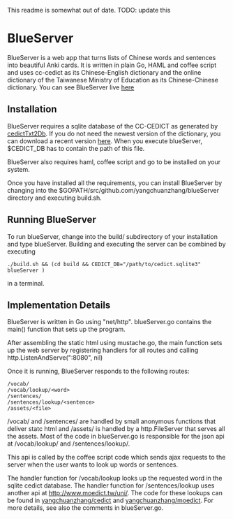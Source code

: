 This readme is somewhat out of date.
TODO: update this

# BlueServer

BlueServer is a web app that turns lists of Chinese words and sentences into beautiful Anki cards. It is written in plain Go, HAML and coffee script and uses cc-cedict as its Chinese-English dictionary and the online dictionary of the Taiwanese Ministry of Education as its Chinese-Chinese dictionary. You can see BlueServer live [here](http://thebluemandarinlab.com:8080/)

## Installation

BlueServer requires a sqlite database of the CC-CEDICT as generated by [cedictTxt2Db](https://github.com/yangchuanzhang/cedictTxt2Db). If you do not need the newest version of the dictionary, you can download a recent version [here](https://www.dropbox.com/s/277fmaofyaf0dvn/cedict.sqlite3). When you execute blueServer, $CEDICT_DB has to contain the path of this file.

BlueServer also requires haml, coffee script and go to be installed on your system.

Once you have installed all the requirements, you can install BlueServer by changing into the $GOPATH/src/github.com/yangchuanzhang/blueServer directory and executing build.sh. 

## Running BlueServer

To run blueServer, change into the build/ subdirectory of your installation and type blueServer. Building and executing the server can be combined by executing

    ./build.sh && (cd build && CEDICT_DB="/path/to/cedict.sqlite3" blueServer )

in a terminal.

## Implementation Details

BlueServer is written in Go using "net/http". blueServer.go contains the main() function that sets up the program. 

After assembling the static html using mustache.go, the main function sets up the web server by registering handlers for all routes and calling
   http.ListenAndServe(":8080", nil)

Once it is running, BlueServer responds to the following routes:

    /vocab/
    /vocab/lookup/<word>
    /sentences/
    /sentences/lookup/<sentence>
    /assets/<file>

/vocab/ and /sentences/ are handled by small anonymous functions that deliver statc html and /assets/ is handled by a http.FileServer that serves all the assets. Most of the code in blueServer.go is responsible for the json api at /vocab/lookup/ and /sentences/lookup/.

This api is called by the coffee script code which sends ajax requests to the server when the user wants to look up words or sentences.

The handler function for /vocab/lookup looks up the requested word in the sqlite cedict database. The handler function for /sentences/lookup uses another api at http://www.moedict.tw/uni/. The code for these lookups can be found in [yangchuanzhang/cedict](https://github.com/yangchuanzhang/cedict) and [yangchuanzhang/moedict](https://github.com/yangchuanzhang/moedict). For more details, see also the comments in blueServer.go. 

